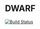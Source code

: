 # DWARF

[![Build Status](https://travis-ci.org/loladiro/DWARF.jl.png)](https://travis-ci.org/loladiro/DWARF.jl)
